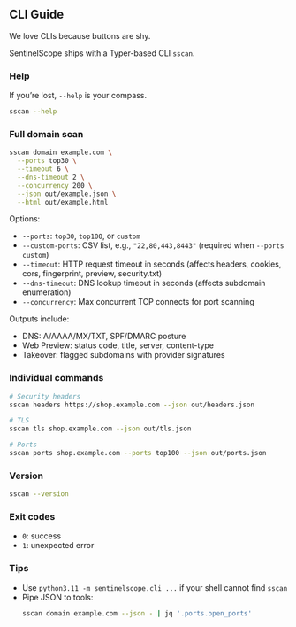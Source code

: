 ## CLI Guide
We love CLIs because buttons are shy.

SentinelScope ships with a Typer-based CLI `sscan`.

### Help
If you’re lost, `--help` is your compass.
```bash
sscan --help
```

### Full domain scan
```bash
sscan domain example.com \
  --ports top30 \
  --timeout 6 \
  --dns-timeout 2 \
  --concurrency 200 \
  --json out/example.json \
  --html out/example.html
```

Options:
- `--ports`: `top30`, `top100`, or `custom`
- `--custom-ports`: CSV list, e.g., `"22,80,443,8443"` (required when `--ports custom`)
- `--timeout`: HTTP request timeout in seconds (affects headers, cookies, cors, fingerprint, preview, security.txt)
- `--dns-timeout`: DNS lookup timeout in seconds (affects subdomain enumeration)
- `--concurrency`: Max concurrent TCP connects for port scanning

Outputs include:
- DNS: A/AAAA/MX/TXT, SPF/DMARC posture
- Web Preview: status code, title, server, content-type
- Takeover: flagged subdomains with provider signatures

### Individual commands
```bash
# Security headers
sscan headers https://shop.example.com --json out/headers.json

# TLS
sscan tls shop.example.com --json out/tls.json

# Ports
sscan ports shop.example.com --ports top100 --json out/ports.json
```

### Version
```bash
sscan --version
```

### Exit codes
- `0`: success
- `1`: unexpected error

### Tips
- Use `python3.11 -m sentinelscope.cli ...` if your shell cannot find `sscan`
- Pipe JSON to tools:
  ```bash
  sscan domain example.com --json - | jq '.ports.open_ports'
  ```

